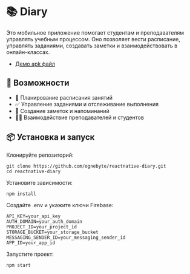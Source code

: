 # 📚 Diary
Это мобильное приложение помогает студентам и преподавателям управлять учебным процессом. Оно позволяет вести расписание, управлять заданиями, создавать заметки и взаимодействовать в онлайн-классах.

- [Демо apk файл](https://github.com/ognebyte/reactnative-diary/releases/tag/v0.8.0)

## 🚀 Возможности
- 📅 Планирование расписания занятий
- ✅ Управление заданиями и отслеживание выполнения
- 📝 Создание заметок и напоминаний
- 👨‍🏫 Взаимодействие преподавателей и студентов

## 📦 Установка и запуск
Клонируйте репозиторий:
```
git clone https://github.com/ognebyte/reactnative-diary.git
cd reactnative-diary
```

Установите зависимости:
```
npm install
```

Создайте .env и укажите ключи Firebase:
```
API_KEY=your_api_key
AUTH_DOMAIN=your_auth_domain
PROJECT_ID=your_project_id
STORAGE_BUCKET=your_storage_bucket
MESSAGING_SENDER_ID=your_messaging_sender_id
APP_ID=your_app_id
```

Запустите проект:
```
npm start
```
